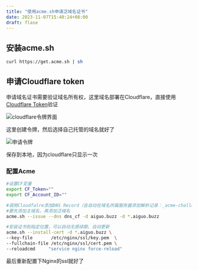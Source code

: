 ```yaml
---
title: "使用acme.sh申请泛域名证书"
date: 2023-11-07T15:40:24+08:00
draft: flase
---
```


## 安装acme.sh

```sh
curl https://get.acme.sh | sh
```

## 申请Cloudflare token

申请域名证书需要验证域名所有权，这里域名部署在Cloudflare，直接使用[Cloudflare Token](https://dash.cloudflare.com/profile/api-tokens)验证

![cloudflare令牌界面](https://pages.aiguo.buzz/1699342918815.png)

这里创建令牌，然后选择自己托管的域名就好了

![申请令牌](https://pages.aiguo.buzz/1699343315236.png)

保存到本地，因为cloudflare只显示一次

### 配置Acme

```sh
#设置CF变量
export CF_Token=""
export CF_Account_ID=""

#调用Cloudfalre添加DNS Record（会自动在域名所属服务器添加解析记录：_acme-challenge，验证后会自动删除）
#要先添加主域名，再添加泛域名
acme.sh --issue --dns dns_cf -d aiguo.buzz -d *.aiguo.buzz

#安装证书到指定位置，可以自动无感续期、自动更新
acme.sh --install-cert -d *.aiguo.buzz \
--key-file       /etc/nginx/ssl/key.pem  \
--fullchain-file /etc/nginx/ssl/cert.pem \
--reloadcmd     "service nginx force-reload"

```

最后重新配置下Nginx的ssl就好了

